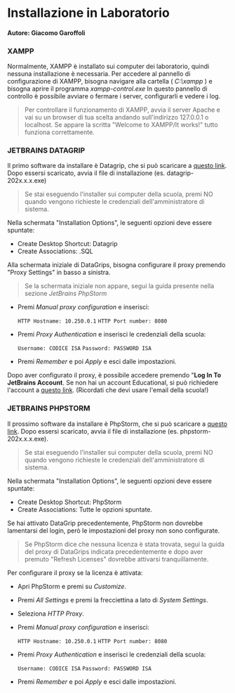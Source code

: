 #	Installazione in Laboratorio
#### Autore: Giacomo Garoffoli
 
 ### XAMPP
 
 Normalmente, XAMPP è installato sui computer dei laboratorio, quindi nessuna installazione è necessaria.
 Per accedere al pannello di configurazione di XAMPP, bisogna navigare alla cartella ( *C:\xampp* ) e bisogna aprire il programma *xampp-control.exe*
In questo pannello di controllo è possibile avviare o fermare i server, configurarli e vedere i log.
> Per controllare il funzionamento di XAMPP, avvia il server Apache e vai su un browser di tua scelta andando sull'indirizzo 127.0.0.1 o localhost. Se appare la scritta "Welcome to XAMPP/It works!" tutto funziona correttamente.

### JETBRAINS DATAGRIP

Il primo software da installare è Datagrip, che si può scaricare a [questo link](https://www.jetbrains.com/datagrip/download/).
Dopo essersi scaricato, avvia il file di installazione (es. datagrip-202x.x.x.exe)
> Se stai eseguendo l'installer sui computer della scuola, premi NO quando vengono richieste le credenziali dell'amministratore di sistema.

Nella schermata "Installation Options", le seguenti opzioni deve essere spuntate:

 - Create Desktop Shortcut: Datagrip
 - Create Associations: .SQL

Alla schermata iniziale di DataGrips, bisogna configurare il proxy premendo "Proxy Settings" in basso a sinistra.
>Se la schermata iniziale non appare, segui la guida presente nella sezione *JetBrains PhpStorm*

 - Premi *Manual proxy configuration* e inserisci:
   
   `HTTP Hostname: 10.250.0.1` `HTTP Port number: 8080`
 - Premi _Proxy  Authentication_ e inserisci le credenziali della scuola:
   
   `Username: CODICE ISA` `Password: PASSWORD ISA`
 - Premi _Remember_ e poi _Apply_ e esci dalle impostazioni.

Dopo aver configurato il proxy, è possibile accedere premendo "**Log In To JetBrains Account**. 
Se non hai un account Educational, si può richiedere l'account a [questo link](https://www.jetbrains.com/community/education/#students). (Ricordati che devi usare l'email della scuola!)

### JETBRAINS PHPSTORM
Il prossimo software da installare è PhpStorm, che si può scaricare a [questo link](https://www.jetbrains.com/phpstorm/download/).
Dopo essersi scaricato, avvia il file di installazione (es. phpstorm-202x.x.x.exe).
> Se stai eseguendo l'installer sui computer della scuola, premi NO quando vengono richieste le credenziali dell'amministratore di sistema.

Nella schermata "Installation Options", le seguenti opzioni deve essere spuntate:

 - Create Desktop Shortcut: PhpStorm
 - Create Associations: Tutte le opzioni spuntate.

Se hai attivato DataGrip precedentemente, PhpStorm non dovrebbe lamentarsi del login, però le impostazioni del proxy non sono configurate.

> Se PhpStorm dice che nessuna licenza è stata trovata, segui la guida del proxy di DataGrips indicata precedentemente e dopo aver premuto "Refresh Licenses" dovrebbe attivarsi tranquillamente.

Per configurare il proxy se la licenza è attivata:

 - Apri PhpStorm e premi su _Customize_.
 - Premi _All Settings_ e premi la frecciettina a lato di _System Settings_.
 - Seleziona _HTTP Proxy_.
 - Premi *Manual proxy configuration* e inserisci:
   
   `HTTP Hostname: 10.250.0.1` `HTTP Port number: 8080`
 - Premi _Proxy  Authentication_ e inserisci le credenziali della scuola:
   
   `Username: CODICE ISA` `Password: PASSWORD ISA`
 - Premi _Remember_ e poi _Apply_ e esci dalle impostazioni.


